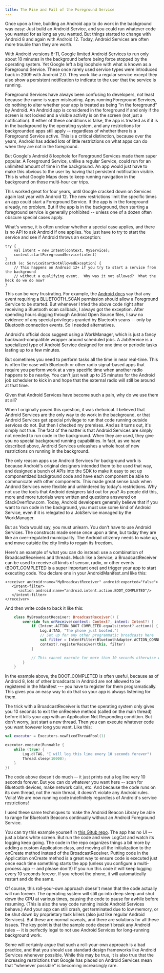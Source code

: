 ```yaml
---
title: The Rise and Fall of the Foreground Service
---
```


Once upon a time, building an Android app to do work in the background was easy:  Just build an Android Service, and you could run whatever code you wanted for as long as you wanted.  But things started to change with Android 8 and again with Android 12.  Today, Android Services are often more trouble than they are worth.  

With Android versions 8-11, Google limited Android Services  to run only about 10 minutes in the background before being force stopped by the operating system.   Yet Google left a big loophole with what is known as a Foreground Service.  These once rarely used service types were introduced back in 2009 with Android 2.0.  They work like a regular service except they also show a persistent notification to indicate to the user that the service is running.  

Foreground Services have always been confusing to developers, not least because the name is super misleading.  Apps running Foreground Services, do nothing to alter whether your app is treated as being "in the foreground" by Android.  An Android app is considered in the foreground if and only if the screen is not locked and a visible activity is on the screen (not just a notification).  If either of these conditions is false, the app is treated as if it is in the background by the operating system, and any restrictions for backgrounded apps still apply -- regardless of whether  there is a Foreground Service active.  This is a critical distinction, because over the years, Android has added lots of little restrictions on what apps can do when they are not in the foreground.

But Google's Android 8 loophole for Foreground Services made them super popular.  A Foreground Service, unlike a regular Service, could run for an unlimited amount of time in the background.  An app would just have to make this obvious to the user by having that persistent notification visible.   This is what Google Maps does to keep running navigation in the background on those multi-hour car trips.

This worked great for four years, until Google cracked down on Services again last year with Android 12.  The new restrictions limit the specific times an app could start a Foreground Service.  If the app is in the foreground already, no problem.  But if the app is in the background, then starting a foreground service is generally prohibited -- unless one of a dozen often obscure special cases apply.  

What's worse, it is often unclear whether a special case applies, and there is no API to ask Android if one applies. You just have to try to start the service and see if Android throws an exception:

```
try {
    val intent = new Intent(context, MyService);
    context.startForegroundService(intent)
}
catch (e: ServiceStartNotAllowedException) {
    // This happens on Android 12+ if you try to start a service from the background
    // without a qualifying event.  Why was it not allowed?  What the heck do we do now?
}
```

This can be very frustrating.  For example, the [Android docs](https://developer.android.com/guide/components/foreground-services#background-start-restriction-exemptions) say that any event requiring a BLUETOOTH_SCAN permission should allow a Foreground Service to be started. But whenever I tried the above code right after receiving a Bluetooth scan callback, I always got the exception.  After spending hours digging through Android Open Source files, I saw no evidence of any special privileges granted by Bluetooth scans -- only by Bluetooth connection events.  So I needed alternatives.

Android's official docs suggest using a WorkManager, which is just a fancy backward-compatible wrapper around scheduled jobs.  A JobService is a specialized type of Android Service designed for one time or periodic tasks lasting up to a few minutes.

But sometimes you need to perform tasks all the time in near real-time.  This is often the case with Bluetooth or other radio signal-based apps that require you perform work at a very specific time when another radio happens to be nearby.  You can't just wait up to 25 minutes for the Android job scheduler to kick in and hope that the external radio will still be around at that time.

Given that Android Services have become such a pain,  why do we use them at all?  

When I originally posed this question, it was rhetorical.   I believed that Android Services are the only way to do work in the background, or that Android Services get special privilege to run that code running outside services do not.  But then I checked my premises.  And as it turns out, it's simply not true.  The fact of the matter is that Android Services are simply not needed to run code in the background.  When they are used, they give you no special background running capabilities.  In fact, as we have described above, Android Services unleashes a whole host of new restrictions on running in the background.

The only reason apps use Android Services for background work is because Android's original designers intended them to be used that way, and designed a bunch of APIs into the SDK to make it easy to set up componentized background code and have each component be able to communicate with other components.  This made great sense back when Android Services were flexible and unhindered by today's restrictions.  Why not use the tools that Android designers laid out for you?  As people did this, more and more tutorials were written and questions answered on StackOverflow.com.  Today, Android developers generally believe that if you want to run code in the background, you must use some kind of Android Service, even if it is relegated to a JobService managed by the WorkManager.

But as Yoda would say, you must unlearn.  You don't have to use Android Services.   The constructs made sense once upon a time, but today they are like an over-regulated municipality.  The Android citizenry needs to wake up,  and move outside the city limits to regain its freedom.

Here's an example of what you can do instead:  use a combination of BroadcastReceivers and threads.  Much like a Service, a BroadcastReceiver can be used to receive all kinds of sensor, radio, or other events (BOOT_COMPLETED is a super important one) and  trigger your app to start executing code.  You declare one in your AndroidManifest.xml like this:

```
<receiver android:name="MyBroadcastReceiver" android:exported="false">
   <intent-filter>
      <action android:name="android.intent.action.BOOT_COMPLETED"/>
   </intent-filter>
</receiver>
```

And then write code to back it like this:

```kotlin
    class MyBroadcastReceiver: BroadcastReceiver() {
        override fun onReceive(context: Context?, intent: Intent?) {
            if (Intent.ACTION_BOOT_COMPLETED.equals(intent?.action)) {
                Log.d(TAG, "The phone just booted.")
                // Set up for any other programmatic broadcasts here
                val filter = IntentFilter(BluetoothAdapter.ACTION_CONNECTION_STATE_CHANGED)
                context?.registerReceiver(this, filter)
            }

            // This cannot execute for more than 10 seconds otherwise Android kills your app
        }
    }
```

In the example above, the BOOT_COMPLETED is often useful, because as of Android 8, lots of other broadcasts in Android are not allowed to be registered in the Manifest --- you have to register for them programatically.  This gives you an easy way to do that so your app is always listening for them.

The trick with a BroadcastReceiver is that the operating system only gives you 10 seconds to exit the onReceive method (called on the main thread) before it kills your app with an Application Not Responding condition.  But don't worry, just start a new thread.  Then you can execute whatever code you want however long you want.  Like this:

```kotlin
val executor = Executors.newFixedThreadPool(1)

executor.execute(Runnable {
    while (true) {
        Log.d(TAG, "I will log this line every 10 seconds forever")
        Thread.sleep(10000);
    }
})
```

The code above doesn't do much -- it just prints out a log line very 10 seconds forever.  But you can do whatever you want here -- scan for Bluetooth devices, make network calls, etc.  And because the code runs on its own thread, not the main thread, it doesn't violate any Android rules.  Voila!  We are now running code indefinitely regardless of Android's service restrictions!

I used these same techniques to make the Android Beacon Library be able to range for Bluetooth Beacons continually without an Android Foreground Service.  

You can try this example yourself in [this Gitub repo](https://github.com/davidgyoung/Serviceless).  The app has no UI -- just a blank white screen.  But run the code and view LogCat and watch its logging keep going.  The code in the repo organizes things a bit more by adding a custom Application class, and moving all the initialization to the onCreate method instead of the BroadcastReceiver.  Putting code in the Application onCreate method is a great way to ensure code is executed just once each time something starts the app (unless you configure a multi-process app -- and please don't!)  If you run this code it will keep logging every 10 seconds forever.  If you reboot the phone, it will automatically restart and do the same.  

Of course, this roll-your-own approach doesn't mean that the code actually will run forever.  The operating system will still go into deep sleep and shut down the CPU at various times, causing the code to pause for awhile before resuming.  (This is also the way code running inside Android Services behave.) And your app can still crash, get terminated due to low memory, or be shut down by proprietary task killers (also just like regular Android Services).  But these are normal caveats, and there are solutions for all these issues.   The key point is that the sample code doesn't break any Android rules -- it is perfectly legal to not use Android Services for long-running background work.

Some will certainly argue that such a roll-your-own approach is a bad practice, and that you should use standard design frameworks like Android Services whenever possible.  While this may be true, it is also true that the increasing restrictions that Google has placed on Android Services  mean that "whenever possible" is becoming increasingly rare.
